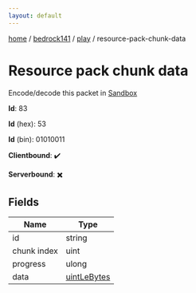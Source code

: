 ```yaml
---
layout: default
---
```


[home](/)  /  [bedrock141](/protocol/bedrock141)  /  [play](/protocol/bedrock141/play)  /  resource-pack-chunk-data

# Resource pack chunk data

Encode/decode this packet in [Sandbox](../../../sandbox/bedrock141#play.resource_pack_chunk_data)

**Id**: 83

**Id** (hex): 53

**Id** (bin): 01010011

**Clientbound**: ✔️

**Serverbound**: ✖️

## Fields

Name | Type
---|---
id | string
chunk index | uint
progress | ulong
data | [uintLeBytes](/protocol/bedrock141/arrays)
